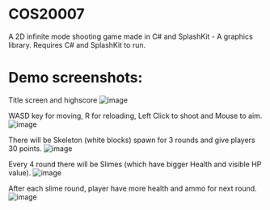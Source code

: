 # COS20007
A 2D infinite mode shooting game made in C# and SplashKit - A graphics library.
Requires C# and SplashKit to run.

# Demo screenshots:
Title screen and highscore
![image](https://github.com/rt-kc/COS20007/assets/54104903/f62950fc-3118-44d6-b238-adab718603a7)

WASD key for moving, R for reloading, Left Click to shoot and Mouse to aim.
![image](https://github.com/rt-kc/COS20007/assets/54104903/bf26d3a1-c738-4803-855c-806db740439a)

There will be Skeleton (white blocks) spawn for 3 rounds and give players 30 points.
![image](https://github.com/rt-kc/COS20007/assets/54104903/4f5e6aeb-26e5-448d-a970-5c2f5a48ba36)
 
Every 4 round there will be Slimes (which have bigger Health and visible HP value). 
![image](https://github.com/rt-kc/COS20007/assets/54104903/b47b1826-11c7-4d20-b830-ecaa5c05af56)

After each slime round, player have more health and ammo for next round.
![image](https://github.com/rt-kc/COS20007/assets/54104903/e36ff3de-39fa-49f5-9870-d717136fb41f)




